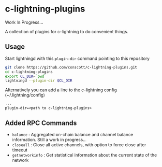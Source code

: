 # c-lightning-plugins

Work In Progress...

A collection of plugins for c-lightning to do convenient things.

## Usage

Start lightningd with this `plugin-dir` command pointing to this repository
```bash
git clone https://github.com/conscott/c-lightning-plugins.git
cd c-lightning-plugins
export CL_DIR=`pwd`
lightningd --plugin-dir $CL_DIR
```

Alternatively you can add a line to the c-lightning config (~/.lightning/config)
```
...
plugin-dir=<path to c-lightning-plugins>
```


## Added RPC Commands

* `balance` : Aggregated on-chain balance and channel balance information. Still a work in progress...
* `closeall` : Close all active channels, with option to force close after timeout
* `getnetworkinfo` : Get statistical information about the current state of the network
